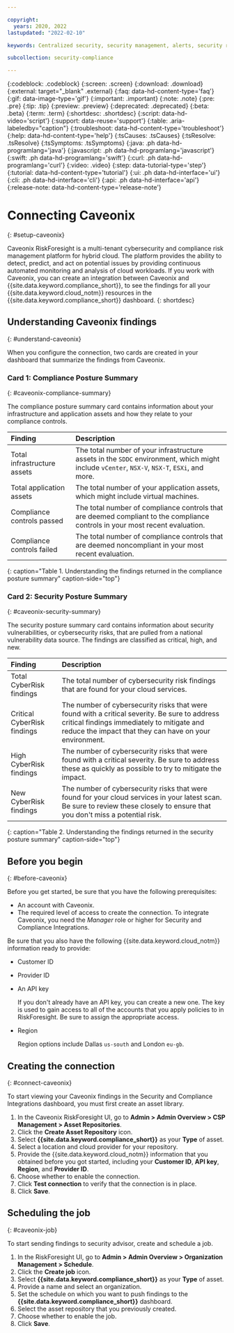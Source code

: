 ```yaml
---

copyright:
  years: 2020, 2022
lastupdated: "2022-02-10"

keywords: Centralized security, security management, alerts, security risk, insights, threat detection

subcollection: security-compliance

---
```


{:codeblock: .codeblock}
{:screen: .screen}
{:download: .download}
{:external: target="_blank" .external}
{:faq: data-hd-content-type='faq'}
{:gif: data-image-type='gif'}
{:important: .important}
{:note: .note}
{:pre: .pre}
{:tip: .tip}
{:preview: .preview}
{:deprecated: .deprecated}
{:beta: .beta}
{:term: .term}
{:shortdesc: .shortdesc}
{:script: data-hd-video='script'}
{:support: data-reuse='support'}
{:table: .aria-labeledby="caption"}
{:troubleshoot: data-hd-content-type='troubleshoot'}
{:help: data-hd-content-type='help'}
{:tsCauses: .tsCauses}
{:tsResolve: .tsResolve}
{:tsSymptoms: .tsSymptoms}
{:java: .ph data-hd-programlang='java'}
{:javascript: .ph data-hd-programlang='javascript'}
{:swift: .ph data-hd-programlang='swift'}
{:curl: .ph data-hd-programlang='curl'}
{:video: .video}
{:step: data-tutorial-type='step'}
{:tutorial: data-hd-content-type='tutorial'}
{:ui: .ph data-hd-interface='ui'}
{:cli: .ph data-hd-interface='cli'}
{:api: .ph data-hd-interface='api'}
{:release-note: data-hd-content-type='release-note'}


# Connecting Caveonix
{: #setup-caveonix}

Caveonix RiskForesight is a multi-tenant cybersecurity and compliance risk management platform for hybrid cloud. The platform provides the ability to detect, predict, and act on potential issues by providing continuous automated monitoring and analysis of cloud workloads. If you work with Caveonix, you can create an integration between Caveonix and {{site.data.keyword.compliance_short}}, to see the findings for all your {{site.data.keyword.cloud_notm}} resources in the {{site.data.keyword.compliance_short}} dashboard.
{: shortdesc}

## Understanding Caveonix findings
{: #understand-caveonix}

When you configure the connection, two cards are created in your dashboard that summarize the findings from Caveonix.

### Card 1: Compliance Posture Summary
{: #caveonix-compliance-summary}

The compliance posture summary card contains information about your infrastructure and application assets and how they relate to your compliance controls.

| Finding | Description |
|:--------|:------------|
| Total infrastructure assets | The total number of your infrastructure assets in the `SDDC` environment, which might include `vCenter`, `NSX-V`, `NSX-T`, `ESXi`, and more. |
| Total application assets | The total number of your application assets, which might include virtual machines. |
| Compliance controls passed | The total number of compliance controls that are deemed compliant to the compliance controls in your most recent evaluation. |
| Compliance controls failed | The total number of compliance controls that are deemed noncompliant in your most recent evaluation. |
{: caption="Table 1. Understanding the findings returned in the compliance posture summary" caption-side="top"}

### Card 2: Security Posture Summary
{: #caveonix-security-summary}

The security posture summary card contains information about security vulnerabilities, or cybersecurity risks, that are pulled from a national vulnerability data source. The findings are classified as critical, high, and new. 

| Finding | Description |
|:--------|:------------|
| Total CyberRisk findings | The total number of cybersecurity risk findings that are found for your cloud services. |
| Critical CyberRisk findings | The number of cybersecurity risks that were found with a critical severity. Be sure to address critical findings immediately to mitigate and reduce the impact that they can have on your environment. |
| High CyberRisk findings | The number of cybersecurity risks that were found with a critical severity. Be sure to address these as quickly as possible to try to mitigate the impact. |
| New CyberRisk findings | The number of cybersecurity risks that were found for your cloud services in your latest scan. Be sure to review these closely to ensure that you don't miss a potential risk. |
{: caption="Table 2. Understanding the findings returned in the security posture summary" caption-side="top"}

## Before you begin
{: #before-caveonix}

Before you get started, be sure that you have the following prerequisites:

- An account with Caveonix.
- The required level of access to create the connection. To integrate Caveonix, you need the *Manager* role or higher for Security and Compliance Integrations.

Be sure that you also have the following {{site.data.keyword.cloud_notm}} information ready to provide:

* Customer ID
* Provider ID
* An API key

   If you don't already have an API key, you can create a new one. The key is used to gain access to all of the accounts that you apply policies to in RiskForesight. Be sure to assign the appropriate access.

* Region

   Region options include Dallas `us-south` and London `eu-gb`. 


## Creating the connection
{: #connect-caveonix}

To start viewing your Caveonix findings in the Security and Compliance Integrations dashboard, you must first create an asset library.

1. In the Caveonix RiskForesight UI, go to **Admin > Admin Overview > CSP Management > Asset Repositories**.
2. Click the **Create Asset Repository** icon.
3. Select **{{site.data.keyword.compliance_short}}** as your **Type** of asset.
4. Select a location and cloud provider for your repository.
5. Provide the {{site.data.keyword.cloud_notm}} information that you obtained before you got started, including your **Customer ID**, **API key**, **Region**, and **Provider ID**.
6. Choose whether to enable the connection.
7. Click **Test connection** to verify that the connection is in place.
8. Click **Save**.


## Scheduling the job
{: #caveonix-job}

To start sending findings to security advisor, create and schedule a job.

1. In the RiskForesight UI, go to **Admin > Admin Overview > Organization Management > Schedule**.
2. Click the **Create job** icon.
3. Select **{{site.data.keyword.compliance_short}}** as your **Type** of asset.
4. Provide a name and select an organization.
5. Set the schedule on which you want to push findings to the **{{site.data.keyword.compliance_short}}** dashboard.
6. Select the asset repository that you previously created.
7. Choose whether to enable the job.
8. Click **Save**.


